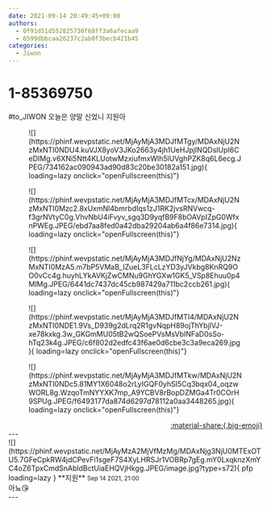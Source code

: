 ```yaml
---
date: 2021-09-14 20:49:45+09:00
authors:
  - 0f91d51d552825730f68ff3a6afecaa9
  - 6599dbbcaa26237c2ab0f3becb421b45
categories:
  - Jiwon
---
```


# 1-85369750

<div class="post-container" markdown="1">
<div class="content-container md-sidebar__scrollwrap" markdown="1">

\#to_JIWON 오늘은 양말 신었니 지원아
<figure markdown="1">
![](https://phinf.wevpstatic.net/MjAyMjA3MDJfMTgy/MDAxNjU2NzMxNTI0NDU4.kuVJX8yoV3JKo2663y4jh1UeHJpjINQDslUpI6CeDIMg.v6XNi5Ntt4KLUotwMzxiufmxWlh5lUVghPZK8q6L6ecg.JPEG/734162ac090943ad90d83c20be30182a151.jpg){ loading=lazy onclick="openFullscreen(this)"}
</figure>

<figure markdown="1">
![](https://phinf.wevpstatic.net/MjAyMjA3MDJfMTcx/MDAxNjU2NzMxNTI0Mzc2.8xUxmNl4bmrbdIqs1zJ1RK2jvsRNVwcq-f3grNVtyC0g.VhvNbU4iFvyv_sgq3D9yqfB9F8bOAVpIZpG0WfxnPWEg.JPEG/ebd7aa8fed0a42dba29204ab6a4f86e7314.jpg){ loading=lazy onclick="openFullscreen(this)"}
</figure>

<figure markdown="1">
![](https://phinf.wevpstatic.net/MjAyMjA3MDJfNjYg/MDAxNjU2NzMxNTI0MzA5.m7bP5VMaB_IZueL3FLcLzYD3yJVkbg8KnRQ9OO0vCc4g.huyhLYkAVKjZwCMNu9GhYGXw1GK5_VSp8Ehuu0p4MlMg.JPEG/6441dc7437dc45cb987429a711bc2ccb261.jpg){ loading=lazy onclick="openFullscreen(this)"}
</figure>

<figure markdown="1">
![](https://phinf.wevpstatic.net/MjAyMjA3MDJfMTI4/MDAxNjU2NzMxNTI0NDE1.9Vs_D939g2dLrq2R1gvNqpH89ojThYbjlVJ-xe78kxkg.3w_GKGmMU05tB2wQSoePVsMsVbINFaD0sSo-hTq23k4g.JPEG/c6f802d2edfc43f6ae0d6cbe3c3a9eca269.jpg){ loading=lazy onclick="openFullscreen(this)"}
</figure>

<figure markdown="1">
![](https://phinf.wevpstatic.net/MjAyMjA3MDJfMTkw/MDAxNjU2NzMxNTI0NDc5.81MY1X6048o2rLyIGQF0yhSI5Cq3bqx04_oqzwWORL8g.WzqoTmNYYXK7mp_A9YCBV8rBopDZMGa4Tr0COrH9SPUg.JPEG/f6493177da874d6297d78112a0aa3448265.jpg){ loading=lazy onclick="openFullscreen(this)"}
</figure>


</div>
</div>

<div style="text-align: right;" markdown="1">
<a href="https://weverse.io/fromis9/fanpost/1-85369750" style="text-align: right;">:material-share:{.big-emoji}</a>
</div>
---

<div class="comments-container md-sidebar__scrollwrap" markdown="1">
<div class="comment" markdown="1">
<div class='id-container' markdown="1">
![](https://phinf.wevpstatic.net/MjAyMzA2MjVfMzMg/MDAxNjg3NjU0MTExOTU5.7GFeCpkRW4jdCPevFi1sgeF7S4XyLHRSJr1VOBRp7gEg.mY0LxqknzXmYC4oZ6TpxCmdSnAbldBctUiaEHQVjHkgg.JPEG/image.jpg?type=s72){ pfp loading=lazy }
**<span class="artist">지원</span>** <small>Sep 14 2021, 21:00</small><br>
</div>
<div class='comment-body' markdown="1">
아뇨😘
</div>
</div>
</div>
---
